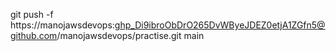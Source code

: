  git push -f https://manojawsdevops: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@github.com/manojawsdevops/practise.git main

